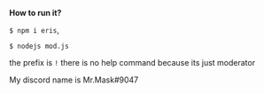 **How to run it?**

`$ npm i eris`,

`$ nodejs mod.js`

the prefix is `!` there is no help command because its just moderator 


My discord name is Mr.Mask#9047
